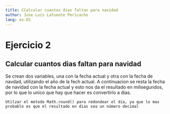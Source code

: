 ```yaml
---
title: CCalcular cuantos dias faltan para navidad
author: Jose Luis Lafuente Pericacho
lang: es-ES
---
```


# Ejercicio 2
## Calcular cuantos dias faltan para navidad

Se crean dos variables, una con la fecha actual y otra con la fecha de navdad, utilizando el año de la fech actual. A continuacion se resta la fecha de navidad con la fecha actual y esto nos da el resultado en milisegundos, por lo que lo unico que hay que hacer es convertirlo a días.

```
Utilzar el metodo Math.round() para redondear el día, ya que lo mas probable es que el resultado en dias sea un número decimal
```